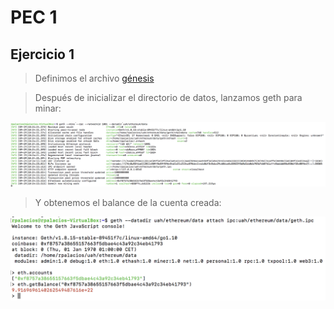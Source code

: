 # PEC 1

## Ejercicio 1

> Definimos el archivo [génesis](https://github.com/rpmaya/uah-ethereum/blob/master/Pec1/Ejercicio1/genesis.json)

> Después de inicializar el directorio de datos, lanzamos geth para minar:

![Img111](./img/mine.png)

> Y obtenemos el balance de la cuenta creada:

![Img112](./img/getBalance.png)
